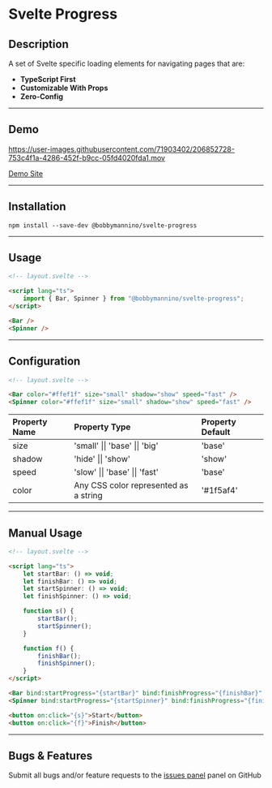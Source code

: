 # **Svelte Progress**

## **Description**

A set of Svelte specific loading elements for navigating pages that are:

-   **TypeScript First**
-   **Customizable With Props**
-   **Zero-Config**

---

## **Demo**

https://user-images.githubusercontent.com/71903402/206852728-753c4f1a-4286-452f-b9cc-05fd4020fda1.mov


[Demo Site](https://svelte-progress.vercel.app)

---

## **Installation**

```
npm install --save-dev @bobbymannino/svelte-progress
```

---

## **Usage**

```html
<!-- layout.svelte -->

<script lang="ts">
	import { Bar, Spinner } from "@bobbymannino/svelte-progress";
</script>

<Bar />
<Spinner />
```

---

## **Configuration**

```html
<!-- layout.svelte -->

<Bar color="#ffef1f" size="small" shadow="show" speed="fast" />
<Spinner color="#ffef1f" size="small" shadow="show" speed="fast" />
```

| Property Name | Property Type                         | Property Default |
| :------------ | :------------------------------------ | :--------------- |
| size          | 'small' \|\| 'base' \|\| 'big'        | 'base'           |
| shadow        | 'hide' \|\| 'show'                    | 'show'           |
| speed         | 'slow' \|\| 'base' \|\| 'fast'        | 'base'           |
| color         | Any CSS color represented as a string | '#1f5af4'        |

---

## **Manual Usage**

```html
<!-- layout.svelte -->

<script lang="ts">
	let startBar: () => void;
	let finishBar: () => void;
	let startSpinner: () => void;
	let finishSpinner: () => void;

	function s() {
		startBar();
		startSpinner();
	}

	function f() {
		finishBar();
		finishSpinner();
	}
</script>

<Bar bind:startProgress="{startBar}" bind:finishProgress="{finishBar}" />
<Spinner bind:startProgress="{startSpinner}" bind:finishProgress="{finishSpinner}" />

<button on:click="{s}">Start</button>
<button on:click="{f}">Finish</button>
```

---

## **Bugs & Features**

Submit all bugs and/or feature requests to the [issues panel](https://github.com/bobbymannino/svelte-progress/issues) panel on GitHub
